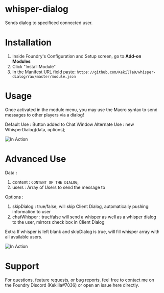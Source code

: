# whisper-dialog

Sends dialog to specificed connected user.

# Installation

1. Inside Foundry's Configuration and Setup screen, go to **Add-on Modules**
2. Click "Install Module"
3. In the Manifest URL field paste: `https://github.com/Kekilla0/whisper-dialog/raw/master/module.json`

# Usage

Once activated in the module menu, you may use the Macro syntax to send messages to other players via a dialog!

Default Use : Button added to Chat Window
Alternate Use : new WhisperDialog(data, options);

![In Action](https://i.gyazo.com/caa64884618a336a759f2e7bf292e5e8.gif)

# Advanced Use

Data :

1. content : `CONTENT OF THE DIALOG`,
2. users : Array of Users to send the message to

Options :

1. skipDialog : true/false, will skip Client Dialog, automatically pushing information to user
2. chatWhisper : true/false will send a whisper as well as a whisper dialog to the user, mirrors check box in Client Dialog

Extra
If whisper is left blank and skipDialog is true, will fill whisper array with all available users.

![In Action](https://i.gyazo.com/8135d2df8114a1b96e365f86dc7627ae.gif)

# Support

For questions, feature requests, or bug reports, feel free to contact me on the Foundry Discord (Kekilla#7036) or open an issue here directly.
